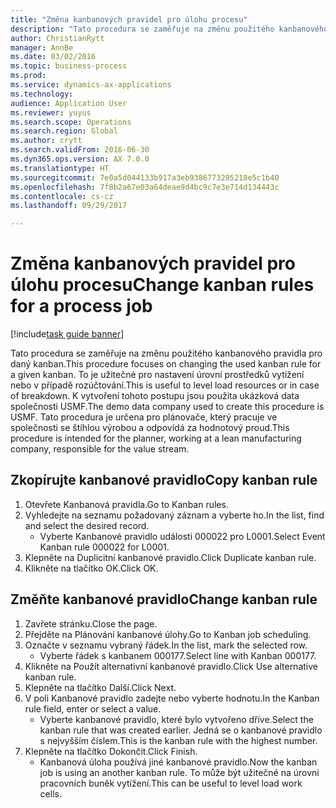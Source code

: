 ```yaml
--- 
title: "Změna kanbanových pravidel pro úlohu procesu"
description: "Tato procedura se zaměřuje na změnu použitého kanbanového pravidla pro daný kanban."
author: ChristianRytt
manager: AnnBe
ms.date: 03/02/2016
ms.topic: business-process
ms.prod: 
ms.service: dynamics-ax-applications
ms.technology: 
audience: Application User
ms.reviewer: yuyus
ms.search.scope: Operations
ms.search.region: Global
ms.author: crytt
ms.search.validFrom: 2016-06-30
ms.dyn365.ops.version: AX 7.0.0
ms.translationtype: HT
ms.sourcegitcommit: 7e0a5d044133b917a3eb9386773205218e5c1b40
ms.openlocfilehash: 7f8b2a67e03a64deae9d4bc9c7e3e714d134443c
ms.contentlocale: cs-cz
ms.lasthandoff: 09/29/2017

---
```

# <a name="change-kanban-rules-for-a-process-job"></a><span data-ttu-id="eed70-103">Změna kanbanových pravidel pro úlohu procesu</span><span class="sxs-lookup"><span data-stu-id="eed70-103">Change kanban rules for a process job</span></span>

[!include[task guide banner](../../includes/task-guide-banner.md)]

<span data-ttu-id="eed70-104">Tato procedura se zaměřuje na změnu použitého kanbanového pravidla pro daný kanban.</span><span class="sxs-lookup"><span data-stu-id="eed70-104">This procedure focuses on changing the used kanban rule for a given kanban.</span></span> <span data-ttu-id="eed70-105">To je užitečné pro nastavení úrovní prostředků vytížení nebo v případě rozúčtování.</span><span class="sxs-lookup"><span data-stu-id="eed70-105">This is useful to level load resources or in case of breakdown.</span></span> <span data-ttu-id="eed70-106">K vytvoření tohoto postupu jsou použita ukázková data společnosti USMF.</span><span class="sxs-lookup"><span data-stu-id="eed70-106">The demo data company used to create this procedure is USMF.</span></span> <span data-ttu-id="eed70-107">Tato procedura je určena pro plánovače, který pracuje ve společnosti se štíhlou výrobou a odpovídá za hodnotový proud.</span><span class="sxs-lookup"><span data-stu-id="eed70-107">This procedure is intended for the planner, working at a lean manufacturing company, responsible for the value stream.</span></span>


## <a name="copy-kanban-rule"></a><span data-ttu-id="eed70-108">Zkopírujte kanbanové pravidlo</span><span class="sxs-lookup"><span data-stu-id="eed70-108">Copy kanban rule</span></span>
1. <span data-ttu-id="eed70-109">Otevřete Kanbanová pravidla.</span><span class="sxs-lookup"><span data-stu-id="eed70-109">Go to Kanban rules.</span></span>
2. <span data-ttu-id="eed70-110">Vyhledejte na seznamu požadovaný záznam a vyberte ho.</span><span class="sxs-lookup"><span data-stu-id="eed70-110">In the list, find and select the desired record.</span></span>
    * <span data-ttu-id="eed70-111">Vyberte Kanbanové pravidlo události 000022 pro L0001.</span><span class="sxs-lookup"><span data-stu-id="eed70-111">Select Event Kanban rule 000022 for L0001.</span></span>  
3. <span data-ttu-id="eed70-112">Klepněte na Duplicitní kanbanové pravidlo.</span><span class="sxs-lookup"><span data-stu-id="eed70-112">Click Duplicate kanban rule.</span></span>
4. <span data-ttu-id="eed70-113">Klikněte na tlačítko OK.</span><span class="sxs-lookup"><span data-stu-id="eed70-113">Click OK.</span></span>

## <a name="change-kanban-rule"></a><span data-ttu-id="eed70-114">Změňte kanbanové pravidlo</span><span class="sxs-lookup"><span data-stu-id="eed70-114">Change kanban rule</span></span>
1. <span data-ttu-id="eed70-115">Zavřete stránku.</span><span class="sxs-lookup"><span data-stu-id="eed70-115">Close the page.</span></span>
2. <span data-ttu-id="eed70-116">Přejděte na Plánování kanbanové úlohy.</span><span class="sxs-lookup"><span data-stu-id="eed70-116">Go to Kanban job scheduling.</span></span>
3. <span data-ttu-id="eed70-117">Označte v seznamu vybraný řádek.</span><span class="sxs-lookup"><span data-stu-id="eed70-117">In the list, mark the selected row.</span></span>
    * <span data-ttu-id="eed70-118">Vyberte řádek s kanbanem 000177.</span><span class="sxs-lookup"><span data-stu-id="eed70-118">Select line with Kanban 000177.</span></span>  
4. <span data-ttu-id="eed70-119">Klikněte na Použít alternativní kanbanové pravidlo.</span><span class="sxs-lookup"><span data-stu-id="eed70-119">Click Use alternative kanban rule.</span></span>
5. <span data-ttu-id="eed70-120">Klepněte na tlačítko Další.</span><span class="sxs-lookup"><span data-stu-id="eed70-120">Click Next.</span></span>
6. <span data-ttu-id="eed70-121">V poli Kanbanové pravidlo zadejte nebo vyberte hodnotu.</span><span class="sxs-lookup"><span data-stu-id="eed70-121">In the Kanban rule field, enter or select a value.</span></span>
    * <span data-ttu-id="eed70-122">Vyberte kanbanové pravidlo, které bylo vytvořeno dříve.</span><span class="sxs-lookup"><span data-stu-id="eed70-122">Select the kanban rule that was created earlier.</span></span> <span data-ttu-id="eed70-123">Jedná se o kanbanové pravidlo s nejvyšším číslem.</span><span class="sxs-lookup"><span data-stu-id="eed70-123">This is the kanban rule with the highest number.</span></span>  
7. <span data-ttu-id="eed70-124">Klepněte na tlačítko Dokončit.</span><span class="sxs-lookup"><span data-stu-id="eed70-124">Click Finish.</span></span>
    * <span data-ttu-id="eed70-125">Kanbanová úloha používá jiné kanbanové pravidlo.</span><span class="sxs-lookup"><span data-stu-id="eed70-125">Now the kanban job is using an another kanban rule.</span></span> <span data-ttu-id="eed70-126">To může být užitečné na úrovni pracovních buněk vytížení.</span><span class="sxs-lookup"><span data-stu-id="eed70-126">This can be useful to level load work cells.</span></span>  


